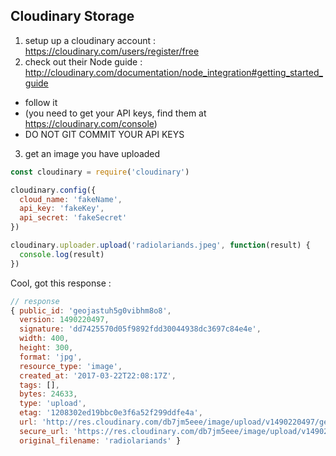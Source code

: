 ## Cloudinary Storage

1. setup up a cloudinary account : https://cloudinary.com/users/register/free
2. check out their Node guide : http://cloudinary.com/documentation/node_integration#getting_started_guide
  - follow it
  - (you need to get your API keys, find them at https://cloudinary.com/console)
  - DO NOT GIT COMMIT YOUR API KEYS

3. get an image you have uploaded 

```js
const cloudinary = require('cloudinary') 

cloudinary.config({ 
  cloud_name: 'fakeName', 
  api_key: 'fakeKey', 
  api_secret: 'fakeSecret' 
})

cloudinary.uploader.upload('radiolariands.jpeg', function(result) { 
  console.log(result) 
})
```

Cool, got this response : 
```js
// response
{ public_id: 'geojastuh5g0vibhm8o8',
  version: 1490220497,
  signature: 'dd7425570d05f9892fdd30044938dc3697c84e4e',
  width: 400,
  height: 300,
  format: 'jpg',
  resource_type: 'image',
  created_at: '2017-03-22T22:08:17Z',
  tags: [],
  bytes: 24633,
  type: 'upload',
  etag: '1208302ed19bbc0e3f6a52f299ddfe4a',
  url: 'http://res.cloudinary.com/db7jm5eee/image/upload/v1490220497/geojastuh5g0vibhm8o8.jpg',
  secure_url: 'https://res.cloudinary.com/db7jm5eee/image/upload/v1490220497/geojastuh5g0vibhm8o8.jpg',
  original_filename: 'radiolariands' }
```

